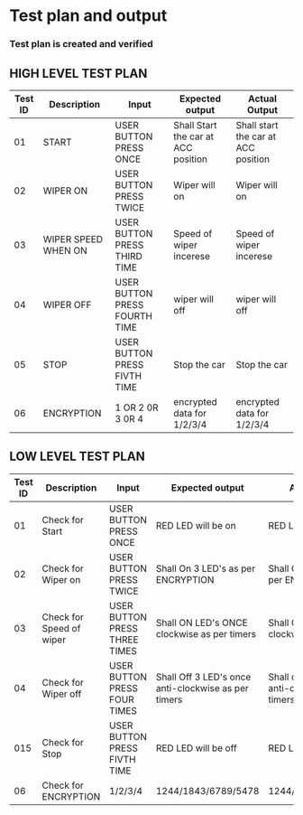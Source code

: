 # Test plan and output

### Test plan is created and verified

## HIGH LEVEL TEST PLAN 

| Test ID | Description | Input | Expected output | Actual Output | 
| --- | --- | --- | --- | --- | 
| 01 | START | USER BUTTON PRESS ONCE  | Shall Start the car at ACC position | Shall start the car at ACC position  | 
| 02 | WIPER ON | USER BUTTON PRESS TWICE | Wiper will on |  Wiper will on | 
| 03 | WIPER SPEED WHEN ON | USER BUTTON PRESS THIRD TIME | Speed of wiper incerese  | Speed of wiper incerese |
| 04 | WIPER OFF | USER BUTTON PRESS FOURTH TIME | wiper will off | wiper will off |
| 05 |  STOP | USER BUTTON PRESS FIVTH TIME | Stop the car | Stop the car |
| 06 |  ENCRYPTION | 1 OR 2 0R 3 0R 4 | encrypted data for 1/2/3/4 | encrypted data for 1/2/3/4 |


## LOW LEVEL TEST PLAN

| Test ID | Description | Input | Expected output | Actual Output | 
| --- | --- | --- | --- | --- |
| 01 | Check for Start | USER BUTTON PRESS ONCE  | RED LED will be on | RED LED will be on | 
| 02 | Check for Wiper on | USER BUTTON PRESS TWICE  | Shall On 3 LED's as per ENCRYPTION | Shall OFF all LED's as per ENCRYPTION | 
| 03 | Check for Speed of wiper | USER BUTTON PRESS THREE TIMES | Shall ON LED's ONCE clockwise as per timers |  Shall ON LED's ONCE clockwise as per timers | 
| 04 | Check for Wiper off | USER BUTTON PRESS FOUR TIMES | Shall Off 3 LED's once anti-clockwise as per timers |  Shall off 3 LED's once anti-clockwise as per timers | 
| 015 | Check for Stop | USER BUTTON PRESS FIVTH TIME  | RED LED will be off | RED LED will be off | 
| 06 | Check for ENCRYPTION | 1/2/3/4  | 1244/1843/6789/5478 | 1244/1843/6789/5478 | 

